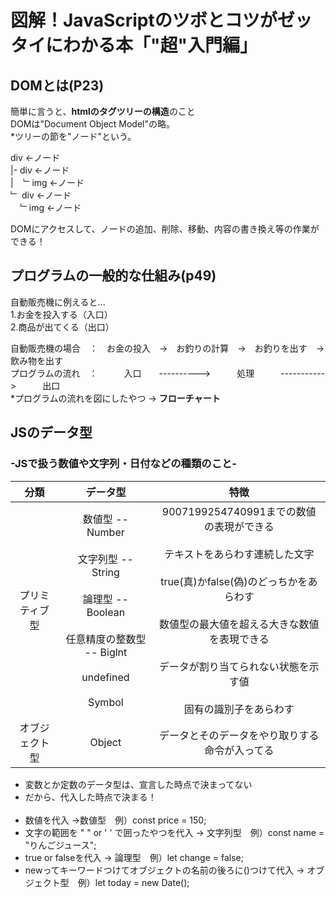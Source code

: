 # 図解！JavaScriptのツボとコツがゼッタイにわかる本「"超"入門編」

## DOMとは(P23)
簡単に言うと、**htmlのタグツリーの構造**のこと  
DOMは"Document Object Model"の略。  
*ツリーの節を"ノード"という。  

div ←ノード  
|- div ←ノード  
|&nbsp;&nbsp;&nbsp;&nbsp;﹂img ←ノード  
﹂ div ←ノード  
&nbsp;&nbsp;&nbsp;&nbsp;﹂img ←ノード
  
DOMにアクセスして、ノードの追加、削除、移動、内容の書き換え等の作業ができる！
  
  
## プログラムの一般的な仕組み(p49)
自動販売機に例えると...  
1.お金を投入する（入口）  
2.商品が出てくる（出口）  
  
  自動販売機の場合　：　お金の投入　→　お釣りの計算　→　お釣りを出す　→　飲み物を出す  
  プログラムの流れ　：　　　入口　　---------->　　　処理　　　----------->　　　出口  
  *プログラムの流れを図にしたやつ -> **フローチャート**  


## JSのデータ型
### -JSで扱う数値や文字列・日付などの種類のこと-
| 分類           | データ型                                                                                                                             | 特徴                                                                                                                                                                                                                                                        | 
| :------------: | :----------------------------------------------------------------------------------------------------------------------------------: | :---------------------------------------------------------------------------------------------------------------------------------------------------------------------------------------------------------------------------------------------------------: | 
| プリミティブ型 | 数値型 -- Number<br><br>文字列型 -- String<br><br>論理型 -- Boolean<br><br>任意精度の整数型 -- Biglnt<br><br>undefined<br><br>Symbol | 9007199254740991までの数値の表現ができる<br><br>テキストをあらわす連続した文字<br><br>true(真)かfalse(偽)のどっちかをあらわす<br><br>数値型の最大値を超える大きな数値を表現できる<br><br>データが割り当てられない状態を示す値<br><br>固有の識別子をあらわす | 
| オブジェクト型 | Object                                                                                                                               | データとそのデータをやり取りする命令が入ってる                                                                                                                                                                                                              | 
  
- 変数とか定数のデータ型は、宣言した時点で決まってない
- だから、代入した時点で決まる！<br><br>
- 数値を代入 ->数値型　例）const price = 150;
- 文字の範囲を " " or ' ' で囲ったやつを代入 -> 文字列型　例）const name = "りんごジュース";
- true or falseを代入 -> 論理型　例）let change = false;
- newってキーワードつけてオブジェクトの名前の後ろに()つけて代入 -> オブジェクト型　例）let today = new Date();
